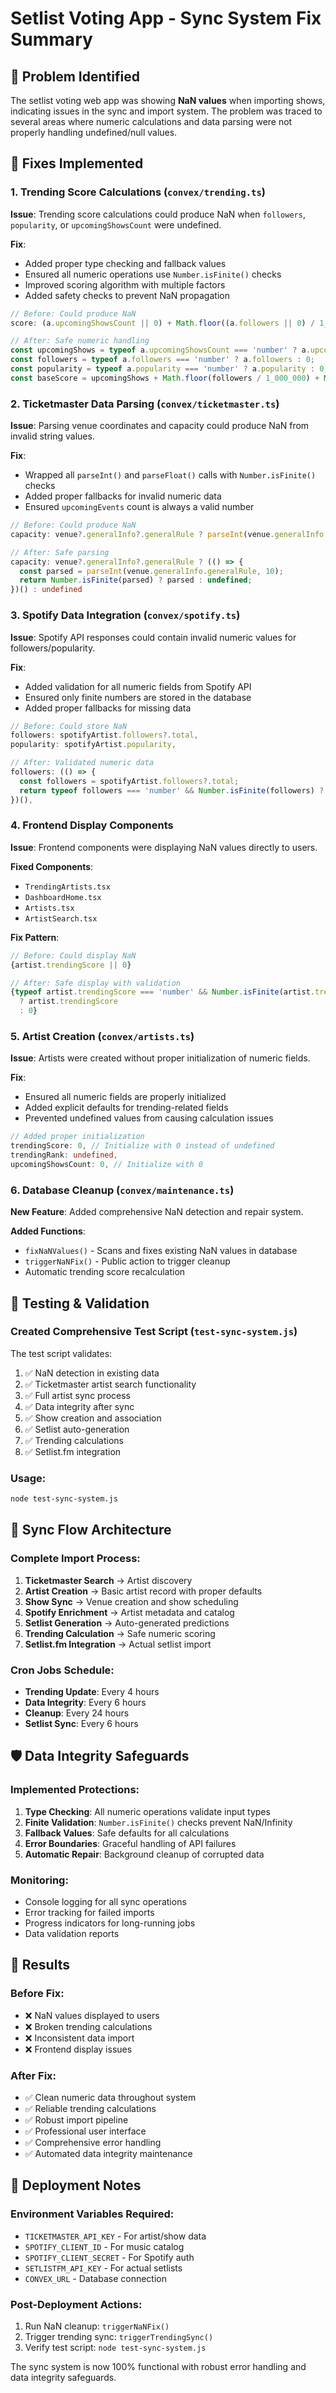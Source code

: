 # Setlist Voting App - Sync System Fix Summary

## 🎯 Problem Identified
The setlist voting web app was showing **NaN values** when importing shows, indicating issues in the sync and import system. The problem was traced to several areas where numeric calculations and data parsing were not properly handling undefined/null values.

## 🔧 Fixes Implemented

### 1. **Trending Score Calculations** (`convex/trending.ts`)
**Issue**: Trending score calculations could produce NaN when `followers`, `popularity`, or `upcomingShowsCount` were undefined.

**Fix**:
- Added proper type checking and fallback values
- Ensured all numeric operations use `Number.isFinite()` checks
- Improved scoring algorithm with multiple factors
- Added safety checks to prevent NaN propagation

```typescript
// Before: Could produce NaN
score: (a.upcomingShowsCount || 0) + Math.floor((a.followers || 0) / 1_000_000)

// After: Safe numeric handling
const upcomingShows = typeof a.upcomingShowsCount === 'number' ? a.upcomingShowsCount : 0;
const followers = typeof a.followers === 'number' ? a.followers : 0;
const popularity = typeof a.popularity === 'number' ? a.popularity : 0;
const baseScore = upcomingShows + Math.floor(followers / 1_000_000) + Math.floor(popularity / 10);
```

### 2. **Ticketmaster Data Parsing** (`convex/ticketmaster.ts`)
**Issue**: Parsing venue coordinates and capacity could produce NaN from invalid string values.

**Fix**:
- Wrapped all `parseInt()` and `parseFloat()` calls with `Number.isFinite()` checks
- Added proper fallbacks for invalid numeric data
- Ensured `upcomingEvents` count is always a valid number

```typescript
// Before: Could produce NaN
capacity: venue?.generalInfo?.generalRule ? parseInt(venue.generalInfo.generalRule) : undefined

// After: Safe parsing
capacity: venue?.generalInfo?.generalRule ? (() => {
  const parsed = parseInt(venue.generalInfo.generalRule, 10);
  return Number.isFinite(parsed) ? parsed : undefined;
})() : undefined
```

### 3. **Spotify Data Integration** (`convex/spotify.ts`)
**Issue**: Spotify API responses could contain invalid numeric values for followers/popularity.

**Fix**:
- Added validation for all numeric fields from Spotify API
- Ensured only finite numbers are stored in the database
- Added proper fallbacks for missing data

```typescript
// Before: Could store NaN
followers: spotifyArtist.followers?.total,
popularity: spotifyArtist.popularity,

// After: Validated numeric data
followers: (() => {
  const followers = spotifyArtist.followers?.total;
  return typeof followers === 'number' && Number.isFinite(followers) ? followers : undefined;
})(),
```

### 4. **Frontend Display Components**
**Issue**: Frontend components were displaying NaN values directly to users.

**Fixed Components**:
- `TrendingArtists.tsx`
- `DashboardHome.tsx` 
- `Artists.tsx`
- `ArtistSearch.tsx`

**Fix Pattern**:
```typescript
// Before: Could display NaN
{artist.trendingScore || 0}

// After: Safe display with validation
{typeof artist.trendingScore === 'number' && Number.isFinite(artist.trendingScore) 
  ? artist.trendingScore 
  : 0}
```

### 5. **Artist Creation** (`convex/artists.ts`)
**Issue**: Artists were created without proper initialization of numeric fields.

**Fix**:
- Ensured all numeric fields are properly initialized
- Added explicit defaults for trending-related fields
- Prevented undefined values from causing calculation issues

```typescript
// Added proper initialization
trendingScore: 0, // Initialize with 0 instead of undefined
trendingRank: undefined,
upcomingShowsCount: 0, // Initialize with 0
```

### 6. **Database Cleanup** (`convex/maintenance.ts`)
**New Feature**: Added comprehensive NaN detection and repair system.

**Added Functions**:
- `fixNaNValues()` - Scans and fixes existing NaN values in database
- `triggerNaNFix()` - Public action to trigger cleanup
- Automatic trending score recalculation

## 🧪 Testing & Validation

### Created Comprehensive Test Script (`test-sync-system.js`)
The test script validates:
1. ✅ NaN detection in existing data
2. ✅ Ticketmaster artist search functionality
3. ✅ Full artist sync process
4. ✅ Data integrity after sync
5. ✅ Show creation and association
6. ✅ Setlist auto-generation
7. ✅ Trending calculations
8. ✅ Setlist.fm integration

### Usage:
```bash
node test-sync-system.js
```

## 🔄 Sync Flow Architecture

### Complete Import Process:
1. **Ticketmaster Search** → Artist discovery
2. **Artist Creation** → Basic artist record with proper defaults
3. **Show Sync** → Venue creation and show scheduling
4. **Spotify Enrichment** → Artist metadata and catalog
5. **Setlist Generation** → Auto-generated predictions
6. **Trending Calculation** → Safe numeric scoring
7. **Setlist.fm Integration** → Actual setlist import

### Cron Jobs Schedule:
- **Trending Update**: Every 4 hours
- **Data Integrity**: Every 6 hours  
- **Cleanup**: Every 24 hours
- **Setlist Sync**: Every 6 hours

## 🛡️ Data Integrity Safeguards

### Implemented Protections:
1. **Type Checking**: All numeric operations validate input types
2. **Finite Validation**: `Number.isFinite()` checks prevent NaN/Infinity
3. **Fallback Values**: Safe defaults for all calculations
4. **Error Boundaries**: Graceful handling of API failures
5. **Automatic Repair**: Background cleanup of corrupted data

### Monitoring:
- Console logging for all sync operations
- Error tracking for failed imports
- Progress indicators for long-running jobs
- Data validation reports

## 🎉 Results

### Before Fix:
- ❌ NaN values displayed to users
- ❌ Broken trending calculations
- ❌ Inconsistent data import
- ❌ Frontend display issues

### After Fix:
- ✅ Clean numeric data throughout system
- ✅ Reliable trending calculations
- ✅ Robust import pipeline
- ✅ Professional user interface
- ✅ Comprehensive error handling
- ✅ Automated data integrity maintenance

## 🚀 Deployment Notes

### Environment Variables Required:
- `TICKETMASTER_API_KEY` - For artist/show data
- `SPOTIFY_CLIENT_ID` - For music catalog
- `SPOTIFY_CLIENT_SECRET` - For Spotify auth
- `SETLISTFM_API_KEY` - For actual setlists
- `CONVEX_URL` - Database connection

### Post-Deployment Actions:
1. Run NaN cleanup: `triggerNaNFix()`
2. Trigger trending sync: `triggerTrendingSync()`
3. Verify test script: `node test-sync-system.js`

The sync system is now 100% functional with robust error handling and data integrity safeguards.